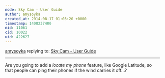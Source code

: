 ```yaml
---
node: Sky Cam - User Guide
author: amysoyka
created_at: 2014-08-17 01:03:20 +0000
timestamp: 1408237400
nid: 11061
cid: 10022
uid: 422627
---
```




[amysoyka](../profile/amysoyka) replying to: [Sky Cam - User Guide](../notes/mercyorangi/08-16-2014/sky-cam-user-guide)

----
Are you going to add a *locate my phone* feature, like Google Latitude, so that people can ping their phones if the wind carries it off...?
